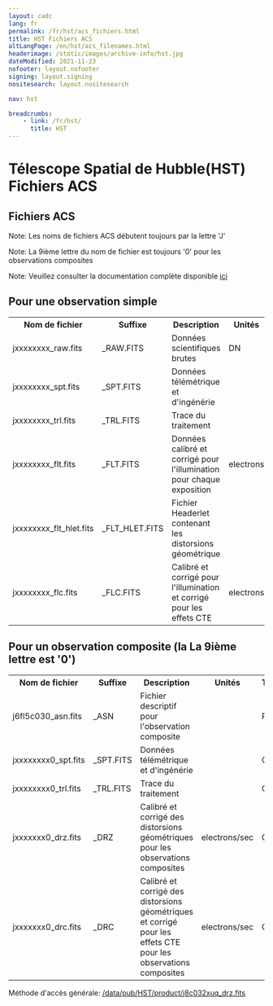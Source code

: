 ```yaml
---
layout: cadc
lang: fr
permalink: /fr/hst/acs_fichiers.html
title: HST Fichiers ACS
altLangPage: /en/hst/acs_filenames.html
headerimage: /static/images/archive-info/hst.jpg
dateModified: 2021-11-23
nofooter: layout.nofooter
signing: layout.signing
nositesearch: layout.nositesearch

nav: hst

breadcrumbs:
    - link: /fr/hst/
      title: HST
---
```


<div class="span-6">
 <h1 id="wb-cont" class="wb-invisible">Télescope Spatial de Hubble(HST) Fichiers ACS</h1>
 <h2 class="align-center">Fichiers ACS</h2>

<p class="color-attention">Note: Les noms de fichiers ACS débutent toujours par la lettre 'J' </p>
<p class="color-attention">Note: La 9ième lettre du nom de fichier est toujours '0' pour les observations composites</p>
<p class="color-attention">Note: Veuillez consulter la documentation complète disponible <a rel="external" href="https://www.stsci.edu/hst/acs/documents/handbooks/current/cover.html" class="ui-link"> ici</a></p>

<h2>Pour une observation simple</h2>
<table class="table">
   <tbody><tr>
   <th id="a">Nom de fichier</th>
   <th id="b">Suffixe</th>
   <th id="c">Description</th>
   <th id="d">Unités</th>
   <th id="f">Type
   </th><th id="e">Exemple</th>
   </tr>

   <tr>
   <td headers="a">jxxxxxxxx_raw.fits</td>
   <td headers="b">_RAW.FITS</td>
   <td headers="c">Données scientifiques brutes</td>
   <td headers="d">DN</td>
   <td headers="f">RAW</td>
   <td headers="e"><a href="/data/pub/HST/product/j8c032xuq_raw.fits" class="ui-link">j8c032xuq_raw.fits</a></td>
   </tr>

   <tr>
   <td headers="a">jxxxxxxxx_spt.fits</td>
   <td headers="b">_SPT.FITS</td>
   <td headers="c">Données télémétrique et d'ingénérie </td>
   <td headers="d"></td>
   <td headers="f">RAW</td>
   <td headers="e"><a href="/data/pub/HST/product/j8c032xuq_spt.fits" class="ui-link">j8c032xuq_spt.fits</a></td>
   </tr>
   <tr>
   <td headers="a">jxxxxxxxx_trl.fits</td>
   <td headers="b">_TRL.FITS</td>
   <td headers="c">Trace du traitement</td>
   <td headers="d"></td>
   <td headers="f">RAW</td>
   <td headers="e"><a href="/data/pub/HST/product/j8c032xuq_trl.fits" class="ui-link">j8c032xuq_trl.fits</a></td>
   </tr>
   <tr>
   <td headers="a">jxxxxxxxx_flt.fits</td>
   <td headers="b">_FLT.FITS</td>
   <td headers="c">Données calibré et corrigé pour l'illumination pour chaque exposition</td>
   <td headers="d">electrons </td>
   <td headers="f">CAL</td>
   <td headers="e"><a href="/data/pub/HST/product/j8c032xuq_flt.fits" class="ui-link">j8c032xuq_flt.fits</a></td>
   </tr>
   <tr>
   <td headers="a">jxxxxxxxx_flt_hlet.fits</td>
   <td headers="b">_FLT_HLET.FITS</td>
   <td headers="c">Fichier Headerlet contenant les distorsions géométrique</td>
   <td headers="d"></td>
   <td headers="f">CAL</td>
   <td headers="e"><a href="/data/pub/HST/product/j8c032xuq_flt_hlet.fits" class="ui-link">j8c032xuq_flt_hlet.fits</a></td>
   </tr>
   <tr>
   <td headers="a">jxxxxxxxx_flc.fits</td>
   <td headers="b">_FLC.FITS</td>
   <td headers="c">Calibré et corrigé pour l'illumination et corrigé pour les effets CTE</td>
   <td headers="d">electrons</td>
   <td headers="f">CAL</td>
   <td headers="e"><a href="/data/pub/HST/product/j8c032xuq_flc.fits" class="ui-link">j8c032xuq_flc.fits</a></td>
   </tr>

</tbody></table>
<h2>Pour un observation composite (la La 9ième lettre est '0')</h2>
<table class="table">
   <tbody><tr>
   <th id="a">Nom de fichier</th>
   <th id="b">Suffixe</th>
   <th id="c">Description</th>
   <th id="d">Unités</th>
   <th id="f">Type
   </th><th id="e">Exemple</th>
   </tr>
   <tr>
   <td headers="a">j6fl5c030_asn.fits</td>
   <td headers="b">_ASN</td>
   <td headers="c">Fichier descriptif pour l'observation composite</td>
   <td headers="d"></td>
   <td headers="f">RAW</td>
   <td headers="e"><a href="/data/pub/HST/product/j6fl5c030_asn.fits" class="ui-link">j6fl5c030_asn.fits</a></td>
   </tr>
   <tr>
   <td headers="a">jxxxxxxxx0_spt.fits</td>
   <td headers="b">_SPT.FITS</td>
   <td headers="c">Données télémétrique et d'ingénérie </td>
   <td headers="d"></td>
   <td headers="f">CAL</td>
   <td headers="e"><a href="/data/pub/HST/product/j6fl5c030_spt.fits" class="ui-link">j6fl5c030_spt.fits</a></td>
   </tr>
   <tr>
   <td headers="a">jxxxxxxxx0_trl.fits</td>
   <td headers="b">_TRL.FITS</td>
   <td headers="c">Trace du traitement</td>
   <td headers="d"></td>
   <td headers="f">CAL</td>
   <td headers="e"><a href="/data/pub/HST/product/j6fl5c030_trl.fits" class="ui-link">j6fl5c030j8c032xuq_spt.fits_trl.fits</a></td>
   </tr>
   <tr>
   <td headers="a">jxxxxxxx0_drz.fits</td>
   <td headers="b">_DRZ</td>
   <td headers="c">Calibré et corrigé des distorsions géométriques pour les observations composites</td>
   <td headers="d">electrons/sec</td>
   <td headers="f">CAL</td>
   <td headers="e"><a href="/data/pub/HST/product/j6fl5c030_drz.fits" class="ui-link">j6fl5c030_drz.fits</a></td>
   </tr>
   <tr>
   <td headers="a">jxxxxxxx0_drc.fits</td>
   <td headers="b">_DRC</td>
   <td headers="c">Calibré et corrigé des distorsions géométriques et corrigé pour les effets CTE pour les observations composites</td>
   <td headers="d">electrons/sec</td>
   <td headers="f">CAL</td>
   <td headers="e"><a href="/data/pub/HST/product/j6fl5c030_drc.fits" class="ui-link">j6fl5c030_drc.fits</a></td>
   </tr>


</tbody></table>
<p class="color-attention">
Méthode d'accès générale: <a href="/data/pub/HST/product/j8c032xuq_drz.fits" class="ui-link">/data/pub/HST/product/j8c032xuq_drz.fits</a>
</p>


</div>